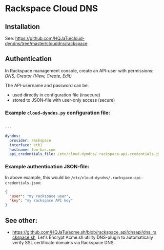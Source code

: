 # Rackspace Cloud DNS

## Installation
See: https://github.com/HQJaTu/cloud-dyndns/tree/master/clouddns/rackspace

## Authentication

In Rackspace management console, create an API-user with permissions:
_DNS, Creator (View, Create, Edit)_

The API-username and password can be:
* used directly in configuration file (insecure)
* stored to JSON-file with user-only access (secure)

### Example `cloud-dyndns.py` configuration file:
```yaml

---

dyndns:
  provider: rackspace
  interface: eth1
  hostname: foo-bar.com
  api_credentials_file: /etc/cloud-dyndns/.rackspace-api-credentials.json
```

### Example authentication JSON-file:

In above example, this would be `/etc/cloud-dyndns/.rackspace-api-credentials.json`:
```json
{
  "user": "my rackspace user",
  "key": "my rackspace API key"
}
```

## See other:
* https://github.com/HQJaTu/acme.sh/blob/rackspace_api/dnsapi/dns_rackspace.sh, Let's Encrypt Acme.sh utility DNS-plugin to automatically verify SSL certificate domains via Rackspace DNS.
